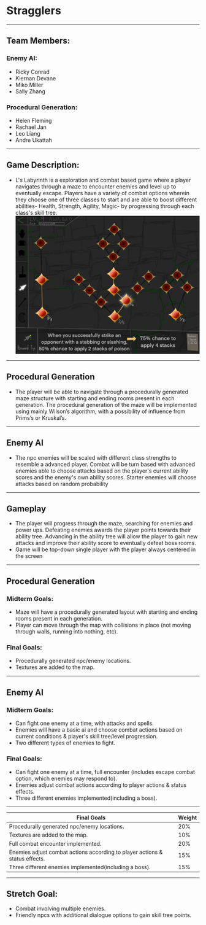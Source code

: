# Stragglers
---
## Team Members:
### Enemy AI:
* Ricky Conrad
* Kiernan Devane
* Miko Miller
* Sally Zhang
### Procedural Generation:
* Helen Fleming
* Rachael Jan
* Leo Liang
* Andre Ukattah
---
## Game Description:
* L's Labyrinth is a exploration and combat based game where a player navigates through a maze to encounter enemies and level up to eventually escape. Players have a variety of combat options wherein they choose one of three classes to start and are able to boost different abilities- Health, Strength, Agility, Magic- by progressing through each class's skill tree.
![image](/Tree.png)
---
## Procedural Generation
* The player will be able to navigate through a procedurally generated maze structure with starting and ending rooms present in each generation. The procedural generation of the maze will be implemented using mainly Wilson’s algorithm, with a possibility of influence from Prims’s or Kruskal’s.
---
## Enemy AI
* The npc enemies will be scaled with different class strengths to resemble a advanced player. Combat will be turn based with advanced enemies able to choose attacks based on the player's current ability scores and the enemy's own ability scores. Starter enemies will choose attacks based on random probability
---
## Gameplay
* The player will progress through the maze, searching for enemies and power ups. Defeating enemies awards the player points towards their ability tree. Advancing in the ability tree will allow the player to gain new attacks and improve their ability score to eventually defeat boss rooms.
* Game will be top-down single player with the player always centered in the screen
---
## Procedural Generation
### Midterm Goals:
* Maze will have a procedurally generated layout with starting and ending rooms present in each generation.
* Player can move through the map with collisions in place (not moving through walls, running into nothing, etc).
### Final Goals:
* Procedurally generated npc/enemy locations.
* Textures are added to the map.
---
## Enemy AI
### Midterm Goals:
* Can fight one enemy at a time, with attacks and spells.
* Enemies will have a basic ai and choose combat actions based on current conditions & player's skill tree/level progression.
* Two different types of enemies to fight.
### Final Goals:
* Can fight one enemy at a time, full encounter (includes escape combat option, which enemies may respond to).
* Enemies adjust combat actions according to player actions & status effects.
* Three different enemies implemented(including a boss).
---
Final Goals | Weight
--- | ---
Procedurally generated npc/enemy locations. | 20%
Textures are added to the map. | 10%
Full combat encounter implemented. | 20%
Enemies adjust combat actions according to player actions & status effects. | 15%
Three different enemies implemented(including a boss). | 15%
---
## Stretch Goal:
* Combat involving multiple enemies.
* Friendly npcs with additional dialogue options to gain skill tree points.
